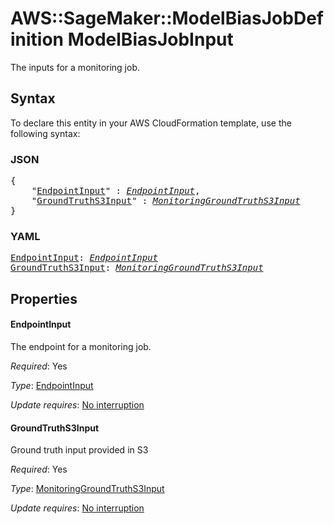 # AWS::SageMaker::ModelBiasJobDefinition ModelBiasJobInput

The inputs for a monitoring job.

## Syntax

To declare this entity in your AWS CloudFormation template, use the following syntax:

### JSON

<pre>
{
    "<a href="#endpointinput" title="EndpointInput">EndpointInput</a>" : <i><a href="endpointinput.md">EndpointInput</a></i>,
    "<a href="#groundtruths3input" title="GroundTruthS3Input">GroundTruthS3Input</a>" : <i><a href="monitoringgroundtruths3input.md">MonitoringGroundTruthS3Input</a></i>
}
</pre>

### YAML

<pre>
<a href="#endpointinput" title="EndpointInput">EndpointInput</a>: <i><a href="endpointinput.md">EndpointInput</a></i>
<a href="#groundtruths3input" title="GroundTruthS3Input">GroundTruthS3Input</a>: <i><a href="monitoringgroundtruths3input.md">MonitoringGroundTruthS3Input</a></i>
</pre>

## Properties

#### EndpointInput

The endpoint for a monitoring job.

_Required_: Yes

_Type_: <a href="endpointinput.md">EndpointInput</a>

_Update requires_: [No interruption](https://docs.aws.amazon.com/AWSCloudFormation/latest/UserGuide/using-cfn-updating-stacks-update-behaviors.html#update-no-interrupt)

#### GroundTruthS3Input

Ground truth input provided in S3 

_Required_: Yes

_Type_: <a href="monitoringgroundtruths3input.md">MonitoringGroundTruthS3Input</a>

_Update requires_: [No interruption](https://docs.aws.amazon.com/AWSCloudFormation/latest/UserGuide/using-cfn-updating-stacks-update-behaviors.html#update-no-interrupt)

